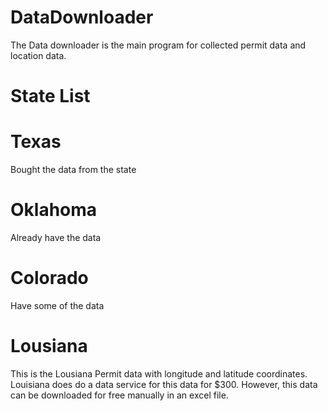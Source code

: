 # DataDownloader

The Data downloader is the main program for collected permit data and location data.



# State List

# Texas
Bought the data from the state

# Oklahoma 
Already have the data

# Colorado
Have some of the data

# Lousiana
This is the Lousiana Permit data with longitude and latitude coordinates. Louisiana does do a data service for this data for $300. 
However, this data can be downloaded for free manually in an excel file.
